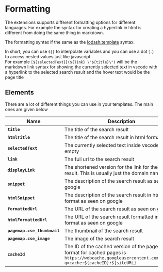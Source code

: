 # Formatting

The extensions supports different formatting options for different languages. For example the syntax for creating a hyperlink in html is different from doing the same thing in markdown.

The formatting syntax if the same as the [lodash.template](https://lodash.com/docs/4.17.15#template) syntax.

In short, you can use `${}` to interpolate variables and you can use a dot (`.`) to access nested values just like javascript.<br>
For example `[${selectedText}](${link} \"${title}\")` will be the markdown link syntax for showing the currently selected text in vscode with a hyperlink to the selected search result and the hover text would be the page title

## Elements

There are a lot of different things you can use in your templates. The main ones are given below

Name | Description
---------|----------
 **`title`** | The title of the search result
 **`htmlTitle`** | The title of the search result in html format<br>
 **`selectedText`** | The currently selected text inside vscode, can be empty
 **`link`** | The full url to the search result<br>
 **`displayLink`** | The shortened version for the link for the search result. This is usually just the domain name<br>
 **`snippet`** | The description of the search result as seen on google<br>
 **`htmlSnippet`** | The description of the search result in html format as seen on google<br>
 **`formattedUrl`** | The URL of the search result as seen on google<br>
 **`htmlFormattedUrl`** |  The URL of the search result formatted in html format as seen on google<br>
 **`pagemap.cse_thumbnail`** | The thumbnail of the search result<br>
 **`pagemap.cse_image`** | The image of the search result<br>
 **`cacheId`** | The ID of the cached version of the page. The url format for cached pages is `https://webcache.googleusercontent.com/search?q=cache:${cacheID}:${siteURL}`
